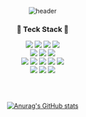<div align=center>

![header](https://capsule-render.vercel.app/api?type=waving&color=gradient&height=280&section=header&text=Seulgi%20Lee&fontSize=90)

</div>

<h3 align=center>🥕 Teck Stack 🥕</h3>
<div align=center>
  <img src="https://img.shields.io/badge/python-3776AB?style=for-square&logo=python&logoColor=white"> 
  <img src="https://img.shields.io/badge/javascript-F7DF1E?style=for-square&logo=javascript&logoColor=black"> 
  <img src="https://img.shields.io/badge/java-007396?style=for-square&logo=java&logoColor=white"> 
  <img src="https://img.shields.io/badge/Kotlin-0095D5?style=flat-square&logo=Kotlin&logoColor=white"/>
  <br/>
  <img src="https://img.shields.io/badge/django-092E20?style=for-square&logo=django&logoColor=white">
  <img src="https://img.shields.io/badge/node.js-339933?style=for-square&logo=Node.js&logoColor=white">
  <img src="https://img.shields.io/badge/express-000000?style=for-square&logo=express&logoColor=white">
  <br/>
  <img src="https://img.shields.io/badge/html5-E34F26?style=for-square&logo=html5&logoColor=white"> 
  <img src="https://img.shields.io/badge/css-1572B6?style=for-square&logo=css3&logoColor=white"> 
  <img src="https://img.shields.io/badge/react-61DAFB?style=for-square&logo=react&logoColor=black"> 
  <img src="https://img.shields.io/badge/typescript-2F73BF?style=for-square&logo=typescript&logoColor=white">
  <img src="https://img.shields.io/badge/figma-1DB3F5?style=for-square&logo=figma&logoColor=white">
  <br/>
  <img src="https://img.shields.io/badge/mysql-4479A1?style=for-square&logo=mysql&logoColor=white"> 
  <img src="https://img.shields.io/badge/mongoDB-47A248?style=for-square&logo=MongoDB&logoColor=white">
  <img src="https://img.shields.io/badge/firebase-FFCA28?style=for-square&logo=firebase&logoColor=white">
</div>

<br/><br/>
<div align=center>

[![Anurag's GitHub stats](https://github-readme-stats.vercel.app/api?username=Seulg2027&show_icons=truet)](https://github.com/Seulg2027/github-readme-stats)  

</div>

